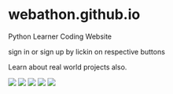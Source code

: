 # webathon.github.io

Python Learner Coding Website

sign in or sign up by lickin on respective buttons


Learn about real world projects also.

![](Pictures/Screenshot1.png)
![](Pictures/Screenshot2.png)
![](Pictures/Screenshot3.png)
![](Pictures/Screenshot4.png)
![](Pictures/Screenshot5.png)

